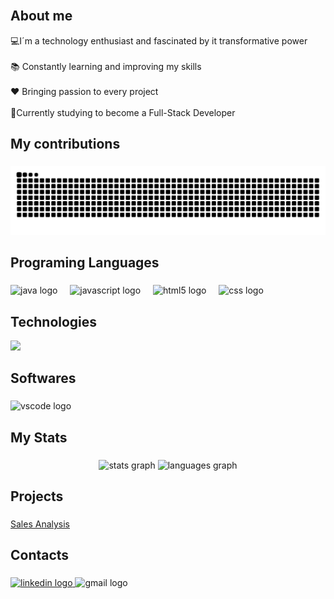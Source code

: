 <br clear="both">

###

<h2 align="left">About me</h2>


<p align="left">💻I´m a technology enthusiast and fascinated by it transformative power<br><br>📚 Constantly learning and improving my skills<br><br>❤ Bringing passion to every project<br><br> 🚀Currently studying to become a Full-Stack Developer</p>

###

<h2 align="left">My contributions</h2>

###
<img src="https://raw.githubusercontent.com/VictorLemosbar/VictorLemosbar/output/snake.svg" alt="Snake animation" />

###

<h2 align="left">Programing Languages</h2>

###

<div align="left">
  <img src="https://cdn.jsdelivr.net/gh/devicons/devicon/icons/java/java-original.svg" height="40" alt="java logo"  />
  <img width="12" />
  <img src="https://cdn.jsdelivr.net/gh/devicons/devicon/icons/javascript/javascript-original.svg" height="40" alt="javascript logo"  />
  <img width="12" />
  <img src="https://cdn.jsdelivr.net/gh/devicons/devicon/icons/html5/html5-original.svg" height="40" alt="html5 logo"  />
  <img width="12" />
  <img src="https://cdn.jsdelivr.net/gh/devicons/devicon/icons/css3/css3-original.svg" height="40" alt="css logo"  />
</div>

<h2 align="left">Technologies</h2>

<div align="left">
  <img src="https://cdn.jsdelivr.net/gh/devicons/devicon/icons/nodejs/nodejs-original.svg" width="40" />
</div>


###

<h2 align="left">Softwares</h2>

###

<div align="left">
  <img src="https://cdn.jsdelivr.net/gh/devicons/devicon/icons/vscode/vscode-original.svg" height="40" alt="vscode logo"  />
</div>

###

<h2 align="left">My Stats</h2>

###

<div align="center">
  <img src="https://github-readme-stats.vercel.app/api?username=VictorLemosbar&hide_title=false&hide_rank=false&show_icons=true&include_all_commits=true&count_private=true&disable_animations=false&theme=dracula&locale=en&hide_border=false&order=1" height="150" alt="stats graph"  />
  <img src="https://github-readme-stats.vercel.app/api/top-langs?username=VictorLemosbar&locale=en&hide_title=false&layout=compact&card_width=320&langs_count=5&theme=dracula&hide_border=false&order=2" height="150" alt="languages graph"  />
</div>

###

<h2 align="left">Projects</h2>

###

[Sales Analysis]([https://github.com/VictorLemosbar/salesAnalysis](https://github.com/VictorLemosbar/salesAnalysis))

###

<h2 align="left">Contacts</h2>

###

<div align="left">
  <a href="www.linkedin.com/in/victorlemosbar" target="_blank">
    <img src="https://img.shields.io/static/v1?message=LinkedIn&logo=linkedin&label=&color=0077B5&logoColor=white&labelColor=&style=for-the-badge" height="31" alt="linkedin logo"  />
  </a>
  <img src="https://img.shields.io/static/v1?message=Gmail&logo=gmail&label=&color=D14836&logoColor=white&labelColor=&style=for-the-badge" height="31" alt="gmail logo"  />
</div>

###
